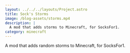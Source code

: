 ```yaml
---
layout: ../../../layouts/Project.astro
title: Sock's Storms
image: /blog-assets/storms.mp4
description: |
  A mod that adds storms to Minecraft, for SocksFor1.
category: minecraft
---
```


A mod that adds random storms to Minecraft, for SocksFor1.

